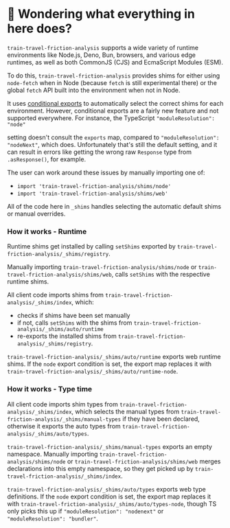 # 👋 Wondering what everything in here does?

`train-travel-friction-analysis` supports a wide variety of runtime environments like Node.js, Deno, Bun, browsers, and various
edge runtimes, as well as both CommonJS (CJS) and EcmaScript Modules (ESM).

To do this, `train-travel-friction-analysis` provides shims for either using `node-fetch` when in Node (because `fetch` is still experimental there) or the global `fetch` API built into the environment when not in Node.

It uses [conditional exports](https://nodejs.org/api/packages.html#conditional-exports) to
automatically select the correct shims for each environment. However, conditional exports are a fairly new
feature and not supported everywhere. For instance, the TypeScript `"moduleResolution": "node"`

setting doesn't consult the `exports` map, compared to `"moduleResolution": "nodeNext"`, which does.
Unfortunately that's still the default setting, and it can result in errors like
getting the wrong raw `Response` type from `.asResponse()`, for example.

The user can work around these issues by manually importing one of:

- `import 'train-travel-friction-analysis/shims/node'`
- `import 'train-travel-friction-analysis/shims/web'`

All of the code here in `_shims` handles selecting the automatic default shims or manual overrides.

### How it works - Runtime

Runtime shims get installed by calling `setShims` exported by `train-travel-friction-analysis/_shims/registry`.

Manually importing `train-travel-friction-analysis/shims/node` or `train-travel-friction-analysis/shims/web`, calls `setShims` with the respective runtime shims.

All client code imports shims from `train-travel-friction-analysis/_shims/index`, which:

- checks if shims have been set manually
- if not, calls `setShims` with the shims from `train-travel-friction-analysis/_shims/auto/runtime`
- re-exports the installed shims from `train-travel-friction-analysis/_shims/registry`.

`train-travel-friction-analysis/_shims/auto/runtime` exports web runtime shims.
If the `node` export condition is set, the export map replaces it with `train-travel-friction-analysis/_shims/auto/runtime-node`.

### How it works - Type time

All client code imports shim types from `train-travel-friction-analysis/_shims/index`, which selects the manual types from `train-travel-friction-analysis/_shims/manual-types` if they have been declared, otherwise it exports the auto types from `train-travel-friction-analysis/_shims/auto/types`.

`train-travel-friction-analysis/_shims/manual-types` exports an empty namespace.
Manually importing `train-travel-friction-analysis/shims/node` or `train-travel-friction-analysis/shims/web` merges declarations into this empty namespace, so they get picked up by `train-travel-friction-analysis/_shims/index`.

`train-travel-friction-analysis/_shims/auto/types` exports web type definitions.
If the `node` export condition is set, the export map replaces it with `train-travel-friction-analysis/_shims/auto/types-node`, though TS only picks this up if `"moduleResolution": "nodenext"` or `"moduleResolution": "bundler"`.
